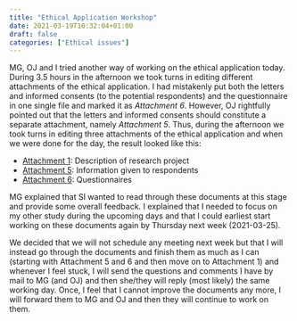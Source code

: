 ```yaml
---
title: "Ethical Application Workshop"
date: 2021-03-19T10:32:04+01:00
draft: false
categories: ["Ethical issues"]
---
```


MG, OJ and I tried another way of working on the ethical application today. During 3.5 hours in the afternoon we took turns in editing different attachments of the ethical application. I had mistakenly put both the letters and informed consents (to the potential respondents) and the questionnaire in one single file and marked it as *Attachment 6*. However, OJ rightfully pointed out that the letters and informed consents should constitute a separate attachment, namely *Attachment 5*. Thus, during the afternoon we took turns in editing three attachments of the ethical application and when we were done for the day, the result looked like this:

* [Attachment 1](/210319/Bilaga_1_210319.html): Description of research project 
* [Attachment 5](/210319/Bilaga_5_Information_210319.html): Information given to respondents 
* [Attachment 6](/210319/Bilaga_6_Enkat_210319.html): Questionnaires

MG explained that SI wanted to read through these documents at this stage and provide some overall feedback. I explained that I needed to focus on my other study during the upcoming days and that I could earliest start working on these documents again by Thursday next week (2021-03-25). 

We decided that we will not schedule any meeting next week but that I will instead go through the documents and finish them as much as I can (starting with Attachment 5 and 6 and then move on to Attachment 1) and whenever I feel stuck, I will send the questions and comments I have by mail to MG (and OJ) and then she/they will reply (most likely) the same working day. Once, I feel that I cannot improve the documents any more, I will forward them to MG and OJ and then they will continue to work on them.

